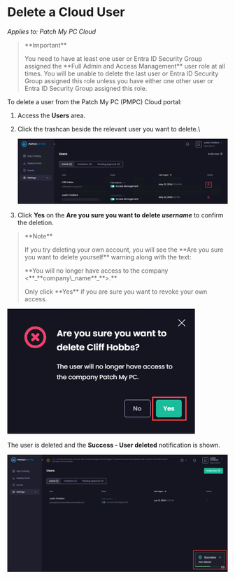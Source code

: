 # Delete a Cloud User

_Applies to: Patch My PC Cloud_

<blockquote class="wp-block-quote">
<p>**Important**</p>
<p>You need to have at least one user or Entra ID Security Group assigned the **Full Admin and Access Management** user role at all times. You will be unable to delete the last user or Entra ID Security Group assigned this role unless you have either one other user or Entra ID Security Group assigned this role.</p>
</blockquote>

To delete a user from the Patch My PC (PMPC) Cloud portal:

1. Access the **Users** area.
2.  Click the trashcan beside the relevant user you want to delete.\


    ![Clicking the trashcan beside the user to be deleted](/_images/image-(781).png "Clicking the trashcan beside the user to be deleted")
3. Click **Yes** on the **Are you sure you want to delete&#x20;**_**username**_ to confirm the deletion.

<blockquote class="wp-block-quote">
<p>**Note**</p>
<p>If you try deleting your own account, you will see the **Are you sure you want to delete yourself** warning along with the text:</p>
<p>**You will no longer have access to the company <**_**company\_name**_**>.**</p>
<p>Only click **Yes** if you are sure you want to revoke your own access.</p>
</blockquote>

![Clicking “Yes” to confirm the deletion of the user](/_images/image-(782).png "Clicking “Yes” to confirm the deletion of the user")

The user is deleted and the **Success - User deleted** notification is shown.

![Confirmation of the user being deleted](/_images/image-(729).png "Confirmation of the user being deleted")